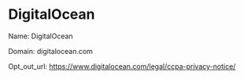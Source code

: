 # DigitalOcean

Name: DigitalOcean

Domain: digitalocean.com

Opt_out_url: https://www.digitalocean.com/legal/ccpa-privacy-notice/
